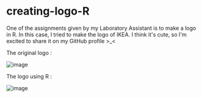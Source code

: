 # creating-logo-R
One of the assignments given by my Laboratory Assistant is to make a logo in R. In this case, I tried to make the logo of IKEA. I think it's cute, so I'm excited to share it on my GitHub profile >_&lt; 

The original logo :

![image](https://user-images.githubusercontent.com/114327773/196062920-f26e7333-d262-4f82-860b-a99e8916b8cd.png)


The logo using R :

![image](https://user-images.githubusercontent.com/114327773/196062903-c78f8388-af43-4ab9-bed1-bea50d51c95c.png)
